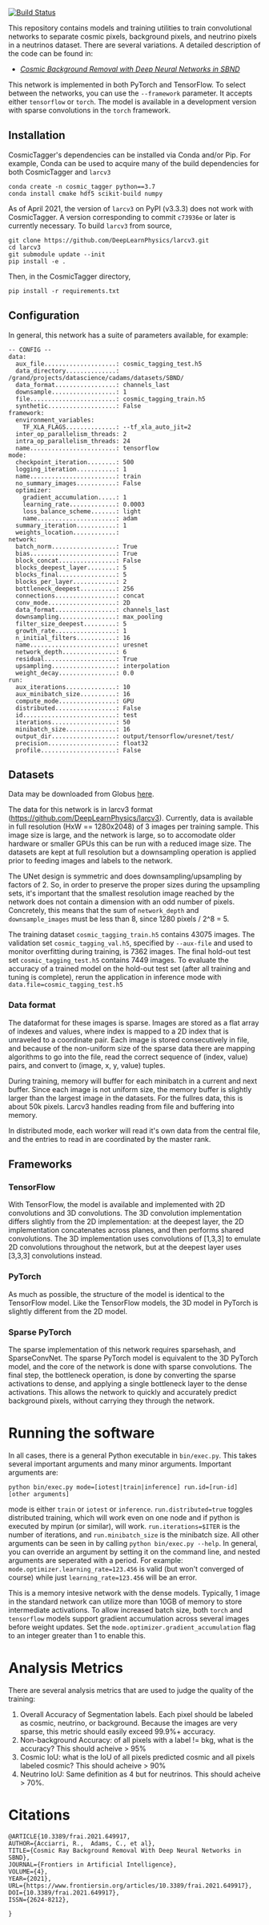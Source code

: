 [![Build Status](https://travis-ci.com/coreyjadams/CosmicTagger.svg?branch=master)](https://travis-ci.com/coreyjadams/CosmicTagger)



This repository contains models and training utilities to train convolutional networks to separate cosmic pixels, background pixels, and neutrino pixels in a neutrinos dataset.  There are several variations. A detailed description of the code can be found in:
* [*Cosmic Background Removal with Deep Neural Networks in SBND*](https://www.frontiersin.org/articles/10.3389/frai.2021.649917/full)

This network is implemented in both PyTorch and TensorFlow.  To select between the networks, you can use the `--framework` parameter.  It accepts either `tensorflow` or `torch`.  The model is available in a development version with sparse convolutions in the `torch` framework.

## Installation

CosmicTagger's dependencies can be installed via Conda and/or Pip. For example, Conda can be used to acquire many of the build dependencies for both CosmicTagger and `larcv3`

```
conda create -n cosmic_tagger python==3.7
conda install cmake hdf5 scikit-build numpy
```

As of April 2021, the version of `larcv3` on PyPI (v3.3.3) does not work with CosmicTagger. A version corresponding to commit `c73936e` or later is currently necessary. To build `larcv3` from source,
```
git clone https://github.com/DeepLearnPhysics/larcv3.git
cd larcv3
git submodule update --init
pip install -e .
```

Then, in the CosmicTagger directory,
```
pip install -r requirements.txt
```

## Configuration

In general, this network has a suite of parameters available, for example:

```
-- CONFIG --
data:
  aux_file....................: cosmic_tagging_test.h5
  data_directory..............: /grand/projects/datascience/cadams/datasets/SBND/
  data_format.................: channels_last
  downsample..................: 1
  file........................: cosmic_tagging_train.h5
  synthetic...................: False
framework:
  environment_variables:
    TF_XLA_FLAGS..............: --tf_xla_auto_jit=2
  inter_op_parallelism_threads: 2
  intra_op_parallelism_threads: 24
  name........................: tensorflow
mode:
  checkpoint_iteration........: 500
  logging_iteration...........: 1
  name........................: train
  no_summary_images...........: False
  optimizer:
    gradient_accumulation.....: 1
    learning_rate.............: 0.0003
    loss_balance_scheme.......: light
    name......................: adam
  summary_iteration...........: 1
  weights_location............:
network:
  batch_norm..................: True
  bias........................: True
  block_concat................: False
  blocks_deepest_layer........: 5
  blocks_final................: 5
  blocks_per_layer............: 2
  bottleneck_deepest..........: 256
  connections.................: concat
  conv_mode...................: 2D
  data_format.................: channels_last
  downsampling................: max_pooling
  filter_size_deepest.........: 5
  growth_rate.................: 1
  n_initial_filters...........: 16
  name........................: uresnet
  network_depth...............: 6
  residual....................: True
  upsampling..................: interpolation
  weight_decay................: 0.0
run:
  aux_iterations..............: 10
  aux_minibatch_size..........: 16
  compute_mode................: GPU
  distributed.................: False
  id..........................: test
  iterations..................: 50
  minibatch_size..............: 16
  output_dir..................: output/tensorflow/uresnet/test/
  precision...................: float32
  profile.....................: False
```

## Datasets

Data may be downloaded from Globus  [here](https://app.globus.org/file-manager?origin_id=d02b81ca-6d77-4e41-a4c5-6161cf5c3bcb&origin_path=%2F).

The data for this network is in larcv3 format (https://github.com/DeepLearnPhysics/larcv3).  Currently, data is available in full resolution (HxW == 1280x2048) of 3 images per training sample.  This image size is large, and the network is large, so to accomodate older hardware or smaller GPUs this can be run with a reduced image size.  The datasets are kept at full resolution but a downsampling operation is applied prior to feeding images and labels to the network.

The UNet design is symmetric and does downsampling/upsampling by factors of 2.  So, in order to preserve the proper sizes during the upsampling sets, it's important that the smallest resolution image reached by the network does not contain a dimension with an odd number of pixels.  Concretely, this means that the sum of `network_depth` and `downsample_images` must be less than 8, since 1280 pixels / 2^8 = 5.

The training dataset `cosmic_tagging_train.h5` contains 43075 images.  The validation set `cosmic_tagging_val.h5`, specified by `--aux-file` and used to monitor overfitting during training, is 7362 images.  The final hold-out test set `cosmic_tagging_test.h5` contains 7449 images. To evaluate the accuracy of a trained model on the hold-out test set (after all training and tuning is complete), rerun the application in inference mode with `data.file=cosmic_tagging_test.h5`

### Data format

The dataformat for these images is sparse.  Images are stored as a flat array of indexes and values, where index is mapped to a 2D index that is unraveled to a coordinate pair.  Each image is stored consecutively in file, and because of the non-uniform size of the sparse data there are mapping algorithms to go into the file, read the correct sequence of (index, value) pairs, and convert to (image, x, y, value) tuples.

During training, memory will buffer for each minibatch in a current and next buffer.  Since each image is not uniform size, the memory buffer is slightly larger than the largest image in the datasets.  For the fullres data, this is about 50k pixels.  Larcv3 handles reading from file and buffering into memory.

In distributed mode, each worker will read it's own data from the central file, and the entries to read in are coordinated by the master rank.

## Frameworks

### TensorFlow

With TensorFlow, the model is available and implemented with 2D convolutions and 3D convolutions.  The 3D convolution implementation differs slightly from the 2D implementation: at the deepest layer, the 2D implementation concatenates across planes, and then performs shared convolutions.  The 3D implementation uses convolutions of [1,3,3] to emulate 2D convolutions throughout the network, but at the deepest layer uses [3,3,3] convolutions instead.

### PyTorch

As much as possible, the structure of the model is identical to the TensorFlow model.  Like the TensorFlow models, the 3D model in PyTorch is slightly different from the 2D model.

### Sparse PyTorch

The sparse implementation of this network requires sparsehash, and SparseConvNet.  The sparse PyTorch model is equivalent to the 3D PyTorch model, and the core of the network is done with sparse convolutions.  The final step, the bottleneck operation, is done by converting the sparse activations to dense, and applying a single bottleneck layer to the dense activations.  This allows the network to quickly and accurately predict background pixels, without carrying they through the network.

# Running the software

In all cases, there is a general Python executable in `bin/exec.py`.  This takes several important arguments and many minor arguments.  Important arguments are:

`python bin/exec.py mode=[iotest|train|inference] run.id=[run-id] [other arguments]`

mode is either `train` or `iotest` or `inference`.  `run.distributed=true` toggles distributed training, which will work even on one node and if python is executed by mpirun (or similar), will work.  `run.iterations=$ITER` is the number of iterations, and `run.minibatch_size` is the minibatch size.  All other arguments can be seen in by calling `python bin/exec.py --help`.  In general, you can override an argument by setting it on the command line, and nested arguments are seperated with a period.  For example: `mode.optimizer.learning_rate=123.456` is valid (but won't converged of course) while just `learning_rate=123.456` will be an error.

This is a memory intesive network with the dense models.  Typically, 1 image in the standard network can utilize more than 10GB of memory to store intermediate activations.  To allow increased batch size, both `torch` and `tensorflow` models support gradient accumulation across several images before weight updates.  Set the `mode.optimizer.gradient_accumulation` flag to an integer greater than 1 to enable this.

# Analysis Metrics

There are several analysis metrics that are used to judge the quality of the training:
 1) Overall Accuracy of Segmentation labels. Each pixel should be labeled as cosmic, neutrino, or background.  Because the images are very sparse, this metric should easily exceed 99.9%+ accuracy.
 2) Non-background Accuracy: of all pixels with a label != bkg, what is the accuracy? This should acheive > 95%
 3) Cosmic IoU: what is the IoU of all pixels predicted cosmic and all pixels labeled cosmic?  This should acheive > 90%
 4) Neutrino IoU: Same definition as 4 but for neutrinos.  This should acheive > 70%.


# Citations

```
@ARTICLE{10.3389/frai.2021.649917,
AUTHOR={Acciarri, R.,  Adams, C., et al},
TITLE={Cosmic Ray Background Removal With Deep Neural Networks in SBND},
JOURNAL={Frontiers in Artificial Intelligence},
VOLUME={4},
YEAR={2021},
URL={https://www.frontiersin.org/articles/10.3389/frai.2021.649917},
DOI={10.3389/frai.2021.649917},
ISSN={2624-8212},

}
```

